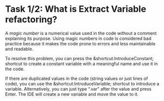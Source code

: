 # Task 1/2: What is Extract Variable refactoring?

A *magic number* is a numerical value used in the code without a comment explaining its purpose. 
Using magic numbers in code is considered bad practice because it makes the code prone to errors and less maintainable and readable.

To resolve this problem, you can press the &shortcut:IntroduceConstant; shortcut to create a constant variable 
with a meaningful name and use it in the code. 

If there are duplicated values in the code (string values or just lines of code),
you can use the &shortcut:IntroduceVariable; shortcut to introduce a variable.
Alternatively, you can just type “.var” after the value and press Enter. 
The IDE will create a new variable and move the value to it.
